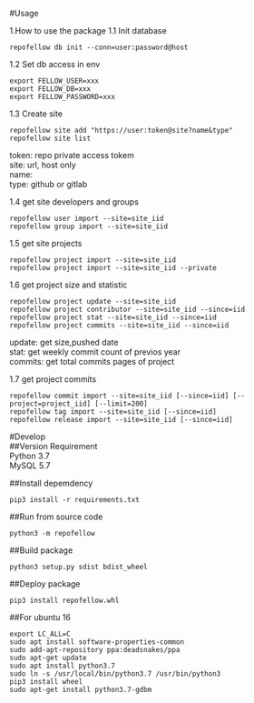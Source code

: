 #Usage  

1.How to use the package
1.1 Init database  
```
repofellow db init --conn=user:password@host
```

1.2 Set db access in env  
```
export FELLOW_USER=xxx
export FELLOW_DB=xxx
export FELLOW_PASSWORD=xxx
```

1.3 Create site  
```
repofellow site add "https://user:token@site?name&type"
repofellow site list
```
token: repo private access tokem  
site: url, host only  
name:  
type: github or gitlab  

1.4 get site developers and groups
```
repofellow user import --site=site_iid
repofellow group import --site=site_iid
```

1.5 get site projects  
```
repofellow project import --site=site_iid
repofellow project import --site=site_iid --private
```

1.6 get project size and statistic  
```
repofellow project update --site=site_iid
repofellow project contributor --site=site_iid --since=iid
repofellow project stat --site=site_iid --since=iid
repofellow project commits --site=site_iid --since=iid

```
update: get size,pushed date  
stat: get weekly commit count of previos year  
commits: get total commits pages of project  

1.7 get project commits  
```
repofellow commit import --site=site_iid [--since=iid] [--project=project_iid] [--limit=200]
repofellow tag import --site=site_iid [--since=iid]
repofellow release import --site=site_iid [--since=iid]
```

#Develop  
##Version Requirement  
Python 3.7  
MySQL 5.7

##Install depemdency
```
pip3 install -r requirements.txt
```

##Run from source code
```
python3 -m repofellow 
```

##Build package  
```
python3 setup.py sdist bdist_wheel
```
##Deploy package  
```
pip3 install repofellow.whl
```

##For ubuntu 16  
```
export LC_ALL=C
sudo apt install software-properties-common
sudo add-apt-repository ppa:deadsnakes/ppa
sudo apt-get update
sudo apt install python3.7
sudo ln -s /usr/local/bin/python3.7 /usr/bin/python3
pip3 install wheel
sudo apt-get install python3.7-gdbm
```